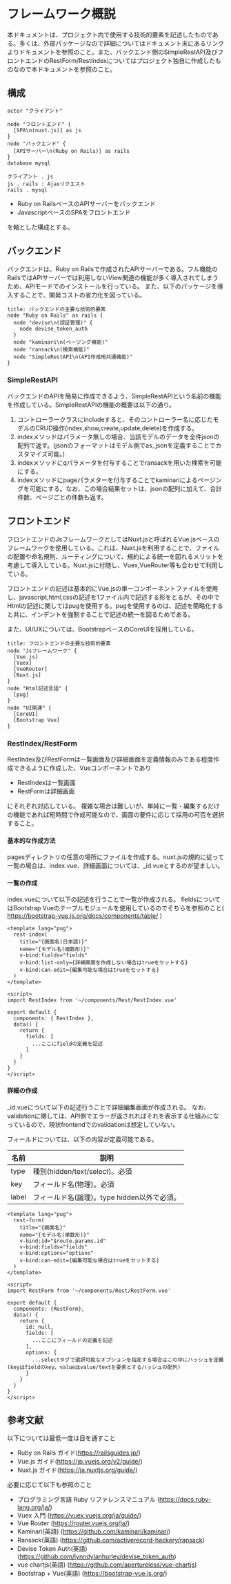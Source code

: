 フレームワーク概説
==================

本ドキュメントは、プロジェクト内で使用する技術的要素を記述したものである。多くは、外部パッケージなので詳細についてはドキュメント末にあるリンクよりドキュメントを参照のこと。また、バックエンド側のSimpleRestAPI及びフロントエンドのRestForm/RestIndexについてはプロジェクト独自に作成したものなので本ドキュメントを参照のこと。

構成
----
```puml
actor "クライアント"

node "フロントエンド" {
  [SPA\n(nuxt.js)] as js
}
node "バックエンド" {
  [APIサーバー\n(Ruby on Rails)] as rails
}
database mysql

クライアント . js
js . rails : Ajaxリクエスト
rails . mysql
```

* Ruby on RailsベースのAPIサーバーをバックエンド
* JavascriptベースのSPAをフロントエンド

を軸とした構成とする。

バックエンド
------------

バックエンドは、Ruby on Railsで作成されたAPIサーバーである。フル機能のRailsではAPIサーバーでは利用しないView関連の機能が多く導入されてしまうため、APIモードでのインストールを行っている。
また、以下のパッケージを導入することで、開発コストの省力化を図っている。

```puml
title: バックエンドの主要な技術的要素
node "Ruby on Rails" as rails {
  node "devise\n(認証管理)" {
    node devise_token_auth
  }
  node "kaminari\n(ページング機能)"
  node "ransack\n(検索機能)"
  node "SimpleRestAPI\n(API作成用共通機能)"
}
```

### SimpleRestAPI

バックエンドのAPIを簡易に作成できるよう、SimpleRestAPIという名前の機能を作成している。SimpleRestAPIの機能の概要は以下の通り。

1. コントローラークラスにincludeすると、そのコントローラー名に応じたモデルのCRUD操作(index,show,create,update,delete)を作成する。
1. indexメソッドはパラメータ無しの場合、当該モデルのデータを全件jsonの配列で返す。(jsonのフォーマットはモデル側でas_jsonを定義することでカスタマイズ可能。)
1. indexメソッドにqパラメータを付与することでransackを用いた検索を可能にする。
1. indexメソッドにpageパラメターを付与することでkaminariによるページングを可能にする。なお、この場合結果セットは、jsonの配列に加えて、合計件数、ページごとの件数も返す。

フロントエンド
--------------

フロントエンドのJsフレームワークとしてはNuxt.jsと呼ばれるVue.jsベースのフレームワークを使用している。これは、Nuxt.jsを利用することで、ファイルの配置や命名規則、ルーティングについて、規約による統一を図れるメリットを考慮して導入している。Nuxt.jsに付随し、Vuex,VueRouter等も合わせて利用している。

フロントエンドの記述は基本的にVue.jsの単一コンポーネントファイルを使用し、javascript,html,cssの記述を1ファイル内で記述する形をとるが、その中でHtmlの記述に関してはpugを使用する。pugを使用するのは、記述を簡略化すると共に、インデントを強制することで記述の統一を図るためである。

また、UI/UXについては、BootstrapベースのCoreUIを採用している。

```puml
title: フロントエンドの主要な技術的要素
node "Jsフレームワーク" {
  [Vue.js]
  [Vuex]
  [VueRouter]
  [Nuxt.js]
}
node "Html記述言語" {
  [pug]
}
node "UI関連" {
  [CoreUI]
  [Bootstrap Vue]
}

```

### RestIndex/RestForm

RestIndex及びRestFormは一覧画面及び詳細画面を定義情報のみである程度作成できるように作成した、Vueコンポーネントであり

* RestIndexは一覧画面
* RestFormは詳細画面

にそれぞれ対応している。
複雑な場合は難しいが、単純に一覧・編集するだけの機能であれば短時間で作成可能なので、画面の要件に応じて採用の可否を選択すること。

#### 基本的な作成方法

pagesディレクトリの任意の場所にファイルを作成する。nuxt.jsの規約に従って一覧の場合は、index.vue、詳細画面については、_id.vueとするのが望ましい。

#### 一覧の作成

index.vueについて以下の記述を行うことで一覧が作成される。
fieldsについてはBootstrap Vueのテーブルモジュールを使用しているのでそちらを参照のこと( https://bootstrap-vue.js.org/docs/components/table/ )

```
<template lang="pug">
  rest-index(
    title="{画面名(日本語)}"
    name="{モデル名(複数形)}"
    v-bind:fields="fields"
    v-bind:list-only={詳細画面を作成しない場合はtrueをセットする}
    v-bind:can-edit={編集可能な場合はtrueをセットする}
  )
</template>

<script>
import RestIndex from '~/components/Rest/RestIndex.vue'

export default {
  components: { RestIndex },
  data() {
    return {
      fields: [
        ...ここにfieldの定義を記述
      ]
    }
  }
}
</script>
```

#### 詳細の作成

_id.vueについて以下の記述行うことで詳細編集画面が作成される。
なお、validationに関しては、API側でエラーが返されればそれを表示する仕組みになっているので、現状frontendでのvalidationは想定していない。

フィールドについては、以下の内容が定義可能である。

| 名前 | 説明 |
|------|------|
| type   | 種別(hidden/text/select)。必須 |
| key    | フィールド名(物理)。必須 |
| label  | フィールド名(論理)。type hidden以外で必須。 |

```
<template lang="pug">
  rest-form(
    title="{画面名}"
    name="{モデル名(単数形)}"
    v-bind:id="$route.params.id"
    v-bind:fields="fields"
    v-bind:options="options"
    v-bind:can-edit={編集可能な場合はtrueをセットする}
  )
</template>

<script>
import RestForm from '~/components/Rest/RestForm.vue'

export default {
  components: {RestForm},
  data() {
    return {
      id: null,
      fields: [
        ...ここにフィールドの定義を記述
      ],
      options: {
        ...selectタグで選択可能なオプションを指定する場合はこの中にハッシュを定義(keyはfieldのkey、valueはvalue/textを要素とするハッシュの配列)
      }
    }
  }
}
</script>
```

参考文献
--------

以下については最低一度は目を通すこと

* Ruby on Rails ガイド(https://railsguides.jp/)
* Vue.js ガイド(https://jp.vuejs.org/v2/guide/)
* Nuxt.js ガイド(https://ja.nuxtjs.org/guide/)

必要に応じて以下も参照のこと

* プログラミング言語 Ruby リファレンスマニュアル (https://docs.ruby-lang.org/ja/)
* Vuex 入門 (https://vuex.vuejs.org/ja/guide/)
* Vue Router (https://router.vuejs.org/ja/)
* Kaminari(英語) (https://github.com/kaminari/kaminari)
* Ransack(英語) (https://github.com/activerecord-hackery/ransack)
* Devise Token Auth(英語) (https://github.com/lynndylanhurley/devise_token_auth)
* vue chartjs(英語) (https://github.com/apertureless/vue-chartjs)
* Bootstrap + Vue(英語) (https://bootstrap-vue.js.org/)
